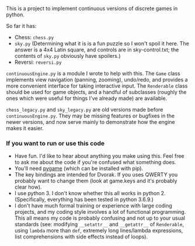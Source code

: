 This is a project to implement continuous versions of discrete games in python.

So far it has:

* Chess: `chess.py`
* `sky.py` (Determining what it is is a fun puzzle so I won't spoil it here. The answer is a 4x4 Latin square, and controls are in sky-control.txt; the contents of `sky.py` obviously have spoilers.)
* Reversi: `reversi.py`

`continuousEngine.py` is a module I wrote to help with this. The `Game` class implements view navigation (panning, zooming), undo/redo, and provides a more convenient interface for taking interactive input. The `Renderable` class should be used for game objects, and a handful of subclasses (roughly the ones which were useful for things I've already made) are available.

`chess_legacy.py` and `sky_legacy.py` are old versions made before `continuousEngine.py`. They may be missing features or bugfixes in the newer versions, and now serve mainly to demonstrate how the engine makes it easier.

### If you want to run or use this code

* Have fun. I'd like to hear about anything you make using this. Feel free to ask me about the code if you're confused what something does.
* You'll need [pygame](https://www.pygame.org/news) (which can be installed with pip).
* The key bindings are intended for Dvorak. If you uses QWERTY you probably want to change them (look at game.keys and it's probably clear how).
* I use python 3. I don't know whether this all works in python 2. (Specifically, everything has been tested in python 3.6.9.)
* I don't have much formal training or experience with large coding projects, and my coding style involves a lot of functional programming. This all means my code is probably confusing and not up to your usual standards (see: modifying `__setattr__` and `__getattr__` of `Renderable`, using `lambda` more than `def`, extremely long lines/lambda expressions, list comprehensions with side effects instead of loops).